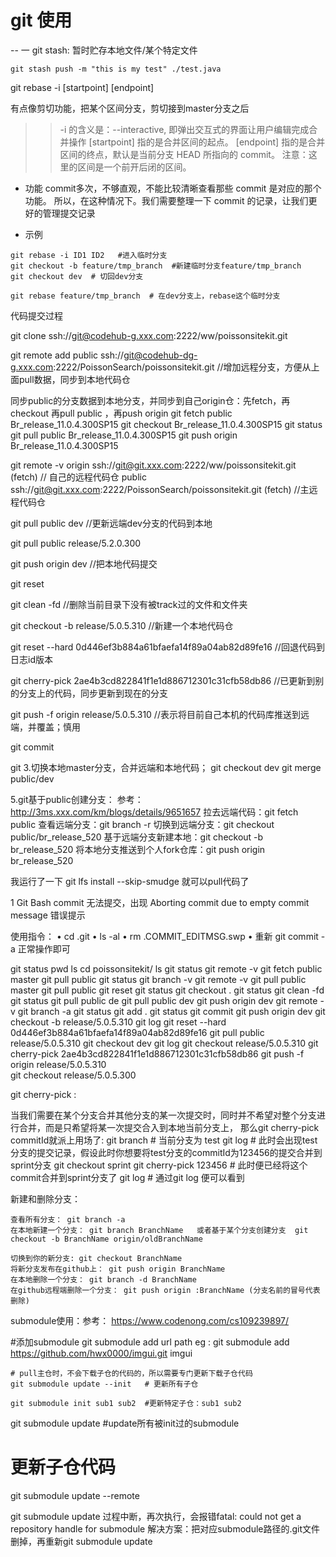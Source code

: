 # git 使用


-- 一
git stash: 暂时贮存本地文件/某个特定文件

``` shell
git stash push -m "this is my test" ./test.java   
```

git rebase -i [startpoint] [endpoint]

有点像剪切功能，把某个区间分支，剪切接到master分支之后

>> -i 的含义是：--interactive, 即弹出交互式的界面让用户编辑完成合并操作
>> [startpoint] 指的是合并区间的起点。
>> [endpoint] 指的是合并区间的终点，默认是当前分支 HEAD 所指向的 commit。
>> 注意：这里的区间是一个前开后闭的区间。

* 功能
commit多次，不够直观，不能比较清晰查看那些 commit 是对应的那个功能。
所以，在这种情况下。我们需要整理一下 commit 的记录，让我们更好的管理提交记录

* 示例

```shell
git rebase -i ID1 ID2   #进入临时分支
git checkout -b feature/tmp_branch  #新建临时分支feature/tmp_branch
git checkout dev  # 切回dev分支

git rebase feature/tmp_branch  # 在dev分支上，rebase这个临时分支
```


代码提交过程

git clone ssh://git@codehub-g.xxx.com:2222/ww/poissonsitekit.git

git remote add public ssh://git@codehub-dg-g.xxx.com:2222/PoissonSearch/poissonsitekit.git  //增加远程分支，方便从上面pull数据，同步到本地代码仓

同步public的分支数据到本地分支，并同步到自己origin仓：先fetch，再checkout 再pull public ，再push origin
  git fetch public Br_release_11.0.4.300SP15
  git checkout Br_release_11.0.4.300SP15
  git status
  git pull public Br_release_11.0.4.300SP15
  git push origin Br_release_11.0.4.300SP15


git remote -v
origin  ssh://git@git.xxx.com:2222/ww/poissonsitekit.git (fetch)  // 自己的远程代码仓
public  ssh://git@git.xxx.com:2222/PoissonSearch/poissonsitekit.git (fetch) //主远程代码仓


git pull public dev  //更新远端dev分支的代码到本地

git pull public release/5.2.0.300

git push origin dev //把本地代码提交

git reset 

git clean -fd //删除当前目录下没有被track过的文件和文件夹

git checkout -b release/5.0.5.310  //新建一个本地代码仓

git reset --hard 0d446ef3b884a61bfaefa14f89a04ab82d89fe16  //回退代码到日志id版本

git cherry-pick 2ae4b3cd822841f1e1d886712301c31cfb58db86  //已更新到别的分支上的代码，同步更新到现在的分支

git push -f origin release/5.0.5.310  //表示将目前自己本机的代码库推送到远端，并覆盖；慎用

git commit

git
3.切换本地master分支，合并远端和本地代码；
git checkout dev
git merge public/dev

5.git基于public创建分支： 参考：http://3ms.xxx.com/km/blogs/details/9651657
拉去远端代码：git fetch public
查看远端分支：git branch -r
切换到远端分支：git checkout public/br_release_520
基于远端分支新建本地：git checkout -b br_release_520
将本地分支推送到个人fork仓库：git push origin br_release_520


我运行了一下 git lfs install --skip-smudge 就可以pull代码了

1 Git Bash commit 无法提交，出现 Aborting commit due to empty commit message 错误提示

使用指令：
• cd .git
• ls -al
• rm .COMMIT_EDITMSG.swp
• 重新 git commit -a 正常操作即可

  git status
  pwd
  ls
  cd poissonsitekit/
  ls
  git status
  git remote -v
  git fetch public master
  git pull public
  git status
  git branch -v
  git remote -v
  git pull public master
  git pull public
  git reset
  git status
  git checkout .
  git status
  git clean -fd
  git status
  git pull public de
  git pull public dev
  git push origin dev
  git remote -v
  git branch -a
  git status
  git add .
  git status
  git commit
  git push origin dev
  git checkout -b release/5.0.5.310
  git log
  git reset --hard 0d446ef3b884a61bfaefa14f89a04ab82d89fe16
  git pull public release/5.0.5.310
  git checkout dev
  git log
  git checkout release/5.0.5.310
  git cherry-pick 2ae4b3cd822841f1e1d886712301c31cfb58db86
  git push -f origin release/5.0.5.310   
  git checkout release/5.0.5.300           
  
  
  git cherry-pick :
  
  当我们需要在某个分支合并其他分支的某一次提交时，同时并不希望对整个分支进行合并，而是只希望将某一次提交合入到本地当前分支上，
  那么git cherry-pick commitId就派上用场了:
    git branch  # 当前分支为 test
    git log     # 此时会出现test分支的提交记录，假设此时你想要将test分支的commitId为123456的提交合并到sprint分支
    git checkout sprint
    git cherry-pick 123456 # 此时便已经将这个commit合并到sprint分支了
    git log  # 通过git log 便可以看到
  
  新建和删除分支：
  
    查看所有分支： git branch -a
    在本地新建一个分支： git branch BranchName   或者基于某个分支创建分支  git checkout -b BranchName origin/oldBranchName
    
    切换到你的新分支: git checkout BranchName
    将新分支发布在github上： git push origin BranchName
    在本地删除一个分支： git branch -d BranchName
    在github远程端删除一个分支： git push origin :BranchName (分支名前的冒号代表删除)

  submodule使用：参考： https://www.codenong.com/cs109239897/
  
  #添加submodule
  git submodule add url path    eg : git submodule add https://github.com/hwx0000/imgui.git imgui
  

	# pull主仓时，不会下载子仓的代码的，所以需要专门更新下载子仓代码
	git submodule update --init   # 更新所有子仓
	 
	git submodule init sub1 sub2  #更新特定子仓：sub1 sub2                    
  git submodule update          #update所有被init过的submodule
 
 
  # 更新子仓代码
  git submodule update --remote  <path to submodule>        
  
  git submodule update 过程中断，再次执行，会报错fatal: could not get a repository handle for submodule
  解决方案：把对应submodule路径的.git文件删掉，再重新git submodule update









